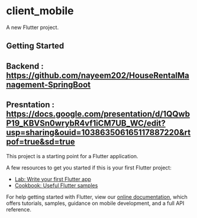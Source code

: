 # client_mobile

A new Flutter project.

## Getting Started

## Backend : https://github.com/nayeem202/HouseRentalManagement-SpringBoot 

## Presntation : https://docs.google.com/presentation/d/1QQwbP19_KBVSn0wrybR4vf1iCM7UB_WC/edit?usp=sharing&ouid=103863506165117887220&rtpof=true&sd=true

This project is a starting point for a Flutter application.

A few resources to get you started if this is your first Flutter project:

- [Lab: Write your first Flutter app](https://flutter.dev/docs/get-started/codelab)
- [Cookbook: Useful Flutter samples](https://flutter.dev/docs/cookbook)

For help getting started with Flutter, view our
[online documentation](https://flutter.dev/docs), which offers tutorials,
samples, guidance on mobile development, and a full API reference.

